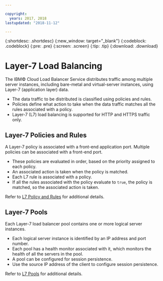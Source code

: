 ```yaml
---

copyright:
  years: 2017, 2018
lastupdated: "2018-11-12"

---
```


{:shortdesc: .shortdesc}
{:new_window: target="_blank"}
{:codeblock: .codeblock}
{:pre: .pre}
{:screen: .screen}
{:tip: .tip}
{:download: .download}

# Layer-7 Load Balancing
The IBM© Cloud Load Balancer Service distributes traffic among multiple server instances, including bare-metal and virtual-server instances, using Layer-7 (application layer) data. 

 * The data traffic to be distributed is classified using policies and rules. 
 * Policies define what action to take when the data traffic matches all the rules associated with a policy.
 * Layer-7 (L7) load balancing is supported for HTTP and HTTPS traffic only.

## Layer-7 Policies and Rules 
A Layer-7 policy is associated with a front-end application port. Multiple policies can be associated with a front-end port. 

 * These policies are evaluated in order, based on the priority assigned to each policy. 
 * An associated action is taken when the policy is matched.
 * Each L7 rule is associated with a policy. 
 * If all the rules associated with the policy evaluate to `true`, the policy is matched, so the associated action is taken.

Refer to [L7 Policy and Rules](l7-policy.html) for additional details.

## Layer-7 Pools
Each Layer-7 load balancer pool contains one or more logical server instances. 

 * Each logical server instance is identified by an IP address and port number. 
 * Each pool has a health monitor associated with it, which monitors the health of all the servers in the pool.
 * A pool can be configured for session persistence. 
 * Use the source IP address of the client to configure session persistence.

Refer to [L7 Pools](l7-pool.html) for additional details.